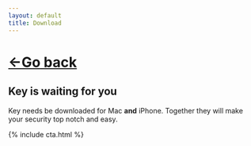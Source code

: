 ```yaml
---
layout: default
title: Download
---
```

# [<b>&larr;Go</b> back](/index.html)

## Key is waiting for you

Key needs be downloaded for Mac **and** iPhone. Together they will make your security top notch and easy.

{% include cta.html %}
